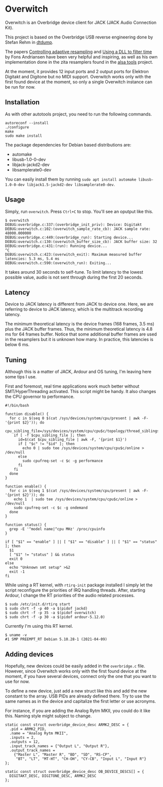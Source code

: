 # Overwitch

Overwitch is an Overbridge device client for JACK (JACK Audio Connection Kit).

This project is based on the Overbridge USB reverse engineering done by Stefan Rehm in [dtdump](https://github.com/droelfdroelf/dtdump).

The papers [Controlling adaptive resampling](https://kokkinizita.linuxaudio.org/papers/adapt-resamp.pdf) and [Using a DLL to filter time](https://kokkinizita.linuxaudio.org/papers/usingdll.pdf) by Fons Andriansen have been very helpful and inspiring, as well as his own implementation done in the zita resamplers found in the [alsa tools](https://github.com/jackaudio/tools) project.

At the moment, it provides 12 input ports and 2 output ports for Elektron Digitakt and Digitone but no MIDI support. Overwitch works only with the first found device at the moment, so only a single Overwitch instance can be run for now.

## Installation

As with other autotools project, you need to run the following commands.

```
autoreconf --install
./configure
make
sudo make install
```

The package dependencies for Debian based distributions are:
- automake
- libusb-1.0-0-dev
- libjack-jackd2-dev
- libsamplerate0-dev

You can easily install them by running `sudo apt install automake libusb-1.0-0-dev libjack1.5-jackd2-dev libsamplerate0-dev`.

## Usage

Simply, run `overwitch`. Press `Ctrl+C` to stop. You'll see an oputput like this.

```
$ overwitch
DEBUG:overbridge.c:337:(overbridge_init_priv): Device: Digitakt
DEBUG:overwitch.c:102:(overwitch_sample_rate_cb): JACK sample rate: 48000.000000
DEBUG:overbridge.c:449:(overbridge_run): Starting device...
DEBUG:overwitch.c:130:(overwitch_buffer_size_cb): JACK buffer size: 32
DEBUG:overbridge.c:431:(run): Running device...
^C
DEBUG:overwitch.c:423:(overwitch_exit): Maximum measured buffer latencies: 5.3 ms, 5.4 ms
DEBUG:overwitch.c:590:(overwitch_run): Exiting...
```

It takes around 30 seconds to self-tune. To limit latency to the lowest possible value, audio is not sent through during the first 20 seconds.

## Latency

Device to JACK latency is different from JACK to device one. Here, we are referring to device to JACK latency, which is the multitrack recording latency.

The minimum theoretical latency is the device frames (168 frames, 3.5 ms) plus the JACK buffer frames. Thus, the minimum theoretical latency is 4.8 ms for 64 frames buffer. Notice that some additional buffer frames are used in the resamplers but it is unknown how many. In practice, this latencies is below 6 ms.

## Tuning

Although this is a matter of JACK, Ardour and OS tuning, I'm leaving here some tips I use.

First and foremost, real time applications work much better without SMT/HyperThreading activated. This script might be handy. It also changes the CPU governor to performance.

```
#!/bin/bash

function disable() {
  for c in $(seq 0 $(cat /sys/devices/system/cpu/present | awk -F- '{print $2}')); do
    cpu_sibling_file=/sys/devices/system/cpu/cpu$c/topology/thread_siblings_list
    if [ -f $cpu_sibling_file ]; then
      id=$(cat $cpu_sibling_file | awk -F, '{print $1}')
      if [ "$c" != "$id" ]; then
        echo 0 | sudo tee /sys/devices/system/cpu/cpu$c/online > /dev/null
      else
        sudo cpufreq-set -c $c -g performance
      fi
    fi
  done
}

function enable() {
  for c in $(seq 1 $(cat /sys/devices/system/cpu/present | awk -F- '{print $2}')); do
    echo 1  | sudo tee /sys/devices/system/cpu/cpu$c/online > /dev/null
    sudo cpufreq-set -c $c -g ondemand
  done
}

function status() {
  grep -E '^model name|^cpu MHz' /proc/cpuinfo
}

if [ "$1" == "enable" ] || [ "$1" == "disable" ] || [ "$1" == "status" ]; then
  $1
  [ "$1" != "status" ] && status
  exit 0
else
  echo "Unknown smt setup" >&2
  exit -1
fi
```

While using a RT kernel, with `rtirq-init` package installed I simply let the script reconfigure the priorities of IRQ handling threads. After, starting Ardour, I change the RT priorities of the audio related processes.

```
$ sudo /etc/init.d/rtirq start
$ sudo chrt -f -p 40 -a $(pidof jackd)
$ sudo chrt -f -p 35 -a $(pidof overwitch)
$ sudo chrt -f -p 30 -a $(pidof ardour-5.12.0)
```

Currently I'm using this RT kernel.

```
$ uname -v
#1 SMP PREEMPT_RT Debian 5.10.28-1 (2021-04-09)
```

## Adding devices

Hopefully, new devices could be easily added in the `overbridge.c` file. However, since Overwitch works only with the first found device at the moment, if you have several devices, connect only the one that you want to use for now.

To define a new device, just add a new struct like this and add the new constant to the array. USB PIDs are already defined there. Try to use the same names as in the device and capitalize the first letter or use acronyms.

For instance, if you are adding the Analog Rytm MKII, you could do it like this. Naming style might subject to change.

```
static const struct overbridge_device_desc ARMK2_DESC = {
  .pid = ARMK2_PID,
  .name = "Analog Rytm MKII",
  .inputs = 2,
  .outputs = 12,
  .input_track_names = {"Output L", "Output R"},
  .output_track_names =
    {"Master L", "Master R", "BD", "SD", "RS-CP",
     "BT", "LT", "MT-HT", "CH-OH", "CY-CB", "Input L", "Input R"}
};

static const struct overbridge_device_desc OB_DEVICE_DESCS[] = {
  DIGITAKT_DESC, DIGITONE_DESC, ARMK2_DESC
};
```
